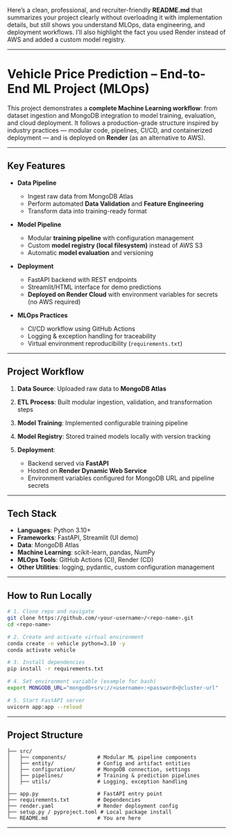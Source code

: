 Here’s a clean, professional, and recruiter-friendly **README.md** that summarizes your project clearly without overloading it with implementation details, but still shows you understand MLOps, data engineering, and deployment workflows. I’ll also highlight the fact you used Render instead of AWS and added a custom model registry.

---

# Vehicle Price Prediction – End-to-End ML Project (MLOps)

This project demonstrates a **complete Machine Learning workflow**: from dataset ingestion and MongoDB integration to model training, evaluation, and cloud deployment.
It follows a production-grade structure inspired by industry practices — modular code, pipelines, CI/CD, and containerized deployment — and is deployed on **Render** (as an alternative to AWS).

---

## **Key Features**

* **Data Pipeline**

  * Ingest raw data from MongoDB Atlas
  * Perform automated **Data Validation** and **Feature Engineering**
  * Transform data into training-ready format

* **Model Pipeline**

  * Modular **training pipeline** with configuration management
  * Custom **model registry (local filesystem)** instead of AWS S3
  * Automatic **model evaluation** and versioning

* **Deployment**

  * FastAPI backend with REST endpoints
  * Streamlit/HTML interface for demo predictions
  * **Deployed on Render Cloud** with environment variables for secrets (no AWS required)

* **MLOps Practices**

  * CI/CD workflow using GitHub Actions
  * Logging & exception handling for traceability
  * Virtual environment reproducibility (`requirements.txt`)

---

## **Project Workflow**

1. **Data Source**: Uploaded raw data to **MongoDB Atlas**
2. **ETL Process**: Built modular ingestion, validation, and transformation steps
3. **Model Training**: Implemented configurable training pipeline
4. **Model Registry**: Stored trained models locally with version tracking
5. **Deployment**:

   * Backend served via **FastAPI**
   * Hosted on **Render Dynamic Web Service**
   * Environment variables configured for MongoDB URL and pipeline secrets

---

## **Tech Stack**

* **Languages**: Python 3.10+
* **Frameworks**: FastAPI, Streamlit (UI demo)
* **Data**: MongoDB Atlas
* **Machine Learning**: scikit-learn, pandas, NumPy
* **MLOps Tools**: GitHub Actions (CI), Render (CD)
* **Other Utilities**: logging, pydantic, custom configuration management

---

## **How to Run Locally**

```bash
# 1. Clone repo and navigate
git clone https://github.com/<your-username>/<repo-name>.git
cd <repo-name>

# 2. Create and activate virtual environment
conda create -n vehicle python=3.10 -y
conda activate vehicle

# 3. Install dependencies
pip install -r requirements.txt

# 4. Set environment variable (example for bash)
export MONGODB_URL="mongodb+srv://<username>:<password>@cluster-url"

# 5. Start FastAPI server
uvicorn app:app --reload
```

---

## **Project Structure**

```
├── src/
│   ├── components/          # Modular ML pipeline components
│   ├── entity/              # Config and artifact entities
│   ├── configuration/       # MongoDB connection, settings
│   ├── pipelines/           # Training & prediction pipelines
│   ├── utils/               # Logging, exception handling
│
├── app.py                   # FastAPI entry point
├── requirements.txt         # Dependencies
├── render.yaml              # Render deployment config
├── setup.py / pyproject.toml # Local package install
└── README.md                # You are here
```

---

